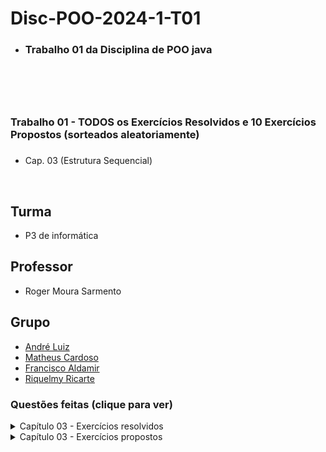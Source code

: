# Disc-POO-2024-1-T01
* <h3>Trabalho 01 da Disciplina de POO java<h3>
<br>
<br>

# <h3> Trabalho 01 - TODOS os Exercícios Resolvidos e 10 Exercícios Propostos (sorteados aleatoriamente) <h3>
* Cap. 03 (Estrutura Sequencial) 
<br>

 ## Turma
  - P3 de informática

  ## Professor
  - Roger Moura Sarmento

  ## Grupo
  - [André Luiz](https://github.com/Andre-Luiz-lopes)
  - [Matheus Cardoso](https://github.com/matheusct27)
  - [Francisco Aldamir](https://github.com/)
  - [Riquelmy Ricarte](https://github.com/Riquelmy77)
 
 ### Questões feitas (clique para ver)
<details>
  <summary>Capítulo 03 - Exercícios resolvidos</summary>

|Questão|Enunciado|
|-------|---------|
|1|Faça um programa que receba quatro números inteiros, calcule e mostre a soma desses números.|
|2|Faça um programa que receba três notas, calcule e mostre a média aritmética.|
|3|Faça um programa que receba três notas e seus respectivos pesos, calcule e mostre a média ponderada.|
|4|Faça um programa que receba o salário de um funcionário, calcule e mostre o novo salário, sabendo-se que este sofreu um aumento de 25%.|
|5|Faça um programa que receba o salário de um funcionário e o percentual de aumento, calcule e mostre o valor do aumento e o novo salário.|
|6|Faça um programa que receba o salário base de um funcionário, calcule e mostre o salário a receber, sabendo-se que o funcionário tem gratificação de 5% sobre o salário base e paga imposto de 7% também sobre o salário base.|
|7|Faça um programa que receba o salário base de um funcionário, calcule e mostre seu salário a receber, sabendo-se que o funcionário tem gratificação de R$ 50 e paga imposto de 10% sobre o salário base.|
|8|Faça um programa que receba o valor de um depósito e o valor da taxa de juros, calcule e mostre o valor do rendimento e o valor total depois do rendimento.|
|9|Faça um programa que calcule e mostre a área de um triângulo. Sabe-se que: Área = (base * altura)/2.|
|10|Faça um programa que calcule e mostre a área de um círculo. Sabe-se que: Área = p * R2.|
|11|Faça um programa que receba um número positivo e maior que zero, calcule e mostre:|
||a) o número digitado ao quadrado;|
||b) o número digitado ao cubo;|
||c) a raiz quadrada do número digitado;|
||d) a raiz cúbica do número digitado.|
|12|Faça um programa que receba dois números maiores que zero, calcule e mostre um elevado ao outro.|
|13|Sabe-se que: pé = 12 polegadas, 1 jarda = 3 pés, 1 milha = 1,760 jarda. Faça um programa que receba uma medida em pés, faça as conversões a seguir e mostre os resultados.|
||a) polegadas;|
||b) jardas;|
||c) milhas.|
|14|Faça um programa que receba o ano de nascimento de uma pessoa e o ano atual, calcule e mostre:|
||a) a idade dessa pessoa;|
||b) quantos anos ela terá em 2050.|
|15|O custo ao consumidor de um carro novo é a soma do preço de fábrica com o percentual de lucro do distribuidor e dos impostos aplicados ao preço de fábrica. Faça um programa que receba o preço de fábrica de um veículo, o percentual de lucro do distribuidor e o percentual de impostos, calcule e mostre:|
||a) o valor correspondente ao lucro do distribuidor;|
||b) o valor correspondente aos impostos;|
||c) o preço final do veículo.|
|16|Faça um programa que receba o número de horas trabalhadas e o valor do salário mínimo, calcule e mostre o salário a receber, seguindo estas regras:|
||a) a hora trabalhada vale a metade do salário mínimo.|
||b) o salário bruto equivale ao número de horas trabalhadas multiplicado pelo valor da hora trabalhada.|
||c) o imposto equivale a 3% do salário bruto.|
||d) o salário a receber equivale ao salário bruto menos o imposto.|
|17|Um trabalhador recebeu seu salário e o depositou em sua conta bancária. Esse trabalhador emitiu dois cheques e agora deseja saber seu saldo atual. Sabe-se que cada operação bancária de retirada paga CPMF de 0,38% e o saldo inicial da conta está zerado.|
|18|Pedro comprou um saco de ração com peso em quilos. Ele possui dois gatos, para os quais fornece a quantidade de ração em gramas. A quantidade diária de ração fornecida para cada gato é sempre a mesma. Faça um programa que receba o peso do saco de ração e a quantidade de ração fornecida para cada gato, calcule e mostre quanto restará de ração no saco após cinco dias.|
|19|Cada degrau de uma escada tem X de altura. Faça um programa que receba essa altura e a altura que o usuário deseja alcançar subindo a escada, calcule e mostre quantos degraus ele deverá subir para atingir seu objetivo, sem se preocupar com a altura do usuário. Todas as medidas fornecidas devem estar em metros.|
|20|Faça um programa que receba a medida do ângulo (em graus) formado por uma escada apoiada no chão e encostada na parede e a altura da parede onde está a ponta da escada. Calcule e mostre a medida dessa escada.|
|21|Uma pessoa deseja pregar um quadro em uma parede. Faça um programa para calcular e mostrar a que distância a escada deve estar da parede. A pessoa deve fornecer o tamanho da escada e a altura em que deseja pregar o quadro.|
|22|Sabe-se que o quilowatt de energia custa um quinto do salário mínimo. Faça um programa que receba o valor do salário mínimo e a quantidade de quilowatts consumida por uma residência. Calcule e mostre:|
||a) o valor de cada quilowatt;|
||b) o valor a ser pago por essa residência;|
||c) o valor a ser pago com desconto de 15%.|
|23|Faça um programa que receba um número real, encontre e mostre:|
||a) a parte inteira desse número;|
||b) a parte fracionária desse número;|
||c) o arredondamento desse número.|
|24|Faça um programa que receba uma hora formada por hora e minutos (um número real), calcule e mostre a hora digitada apenas em minutos.|
|25|Faça um programa que receba o custo de um espetáculo teatral e o preço do convite desse espetáculo. Esse programa deverá calcular e mostrar a quantidade de convites que devem ser vendidos para que, pelo menos, o custo do espetáculo seja alcançado.|
</details>

<details>
  <summary>Capítulo 03 - Exercícios propostos</summary>

|Questão|Enunciado|
|-------|---------|
|16|Faça um programa que receba o valor dos catetos de um triângulo, calcule e mostre o valor da hipotenusa.|
|2|Faça um programa que receba três números, calcule e mostre a multiplicação desses números.|
|18|Faça um programa que receba uma temperatura em Celsius, calcule e mostre essa temperatura em Fahrenheit. Sabe-se que F = 180*(C + 32)/100.|
|5|Faça um programa que receba o preço de um produto, calcule e mostre o novo preço, sabendo-se que este sofreu um desconto de 10%.|
|22|Faça um programa que receba o número de lados de um polígono convexo, calcule e mostre o número de diagonais desse polígono. Sabe-se que ND = N * (N − 3)/2, em que N é o número de lados do polígono.|
|8|Faça um programa que receba o peso de uma pessoa em quilos, calcule e mostre esse peso em gramas.|
|25|Faça um programa que receba uma hora (uma variável para hora e outra para minutos), calcule e mostre:|
||a) a hora digitada convertida em minutos;|
||b) o total dos minutos, ou seja, os minutos digitados mais a conversão anterior;|
||c) o total dos minutos convertidos em segundos.|
|9|Faça um programa que calcule e mostre a área de um trapézio. Sabe-se que: A = ((base maior + base menor) * altura)/2|
|12|Faça um programa que receba o valor do salário mínimo e o valor do salário de um funcionário, calcule e mostre a quantidade de salários mínimos que esse funcionário ganha.|
|14|Faça um programa que receba o ano de nascimento de uma pessoa e o ano atual, calcule e mostre:|
||a) a idade dessa pessoa em anos;|
||b) a idade dessa pessoa em meses;|
||c) a idade dessa pessoa em dias;|
||d) a idade dessa pessoa em semanas.|
</details>
